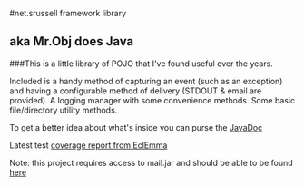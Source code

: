 #net.srussell framework library

## aka Mr.Obj does Java

###This is a little library of POJO that I've found useful over the years. 

Included is a handy method of capturing an event (such as an exception) and having a configurable method of delivery (STDOUT & email are provided). A logging manager with some convenience methods. Some basic file/directory utility methods. 

To get a better idea about what's inside you can purse the [JavaDoc](https://htmlpreview.github.io/?http://github.com/DTownSMR/framework/blob/master/doc/index.html)

Latest test [coverage report from EclEmma](https://htmlpreview.github.io/?http://github.com/DTownSMR/framework/blob/master/coverage/index.html)

Note: this project requires access to mail.jar and should be able to be found [here](http://www.oracle.com/technetwork/java/index-138643.html)
